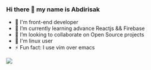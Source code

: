 ### Hi there 👋 my name is Abdirisak
- 🎨 I'm front-end developer
- 🌱 I’m currently learning advance Reactjs && Firebase
- 👯 I’m looking to collaborate on Open Source projects
- 🎨 I'm linux user
- ⚡ Fun fact: I use vim over emacs

![](https://github-profile-summary-cards.vercel.app/api/cards/profile-details?username=xbdirisxk&theme=vue)
